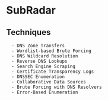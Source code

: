 # SubRadar

## Techniques 
      - DNS Zone Transfers
      - Wordlist-based Brute Forcing
      - DNS Wildcard Resolution
      - Reverse DNS Lookups
      - Search Engine Scraping
      - Certificate Transparency Logs
      - DNSSEC Enumeration
      - Collaborative Data Sources
      - Brute Forcing with DNS Resolvers
      - Error-Based Enumeration
      
